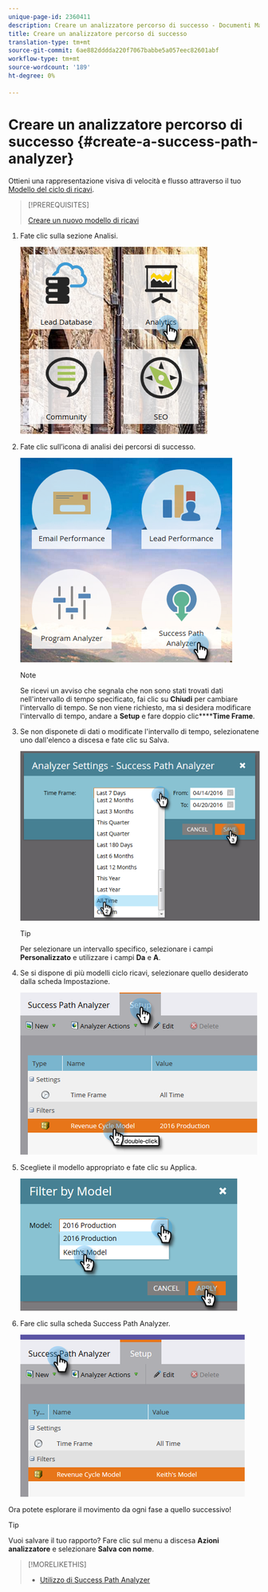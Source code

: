 ```yaml
---
unique-page-id: 2360411
description: Creare un analizzatore percorso di successo - Documenti Marketo - Documentazione prodotto
title: Creare un analizzatore percorso di successo
translation-type: tm+mt
source-git-commit: 6ae882dddda220f7067babbe5a057eec82601abf
workflow-type: tm+mt
source-wordcount: '189'
ht-degree: 0%

---
```



# Creare un analizzatore percorso di successo {#create-a-success-path-analyzer}

Ottieni una rappresentazione visiva di velocità e flusso attraverso il tuo [Modello del ciclo di ricavi](https://docs.marketo.com/display/docs/revenue+cycle+analytics).

>[!PREREQUISITES]
>
>[Creare un nuovo modello di ricavi](create-a-new-revenue-model.md)

1. Fate clic sulla sezione Analisi.

   ![](assets/one.png)

1. Fate clic sull’icona di analisi dei percorsi di successo.

   ![](assets/two.png)

   >[!NOTE]
   >
   >Se ricevi un avviso che segnala che non sono stati trovati dati nell&#39;intervallo di tempo specificato, fai clic su **Chiudi** per cambiare l&#39;intervallo di tempo. Se non viene richiesto, ma si desidera modificare l&#39;intervallo di tempo, andare a **Setup** e fare doppio clic******Time Frame**.

1. Se non disponete di dati o modificate l&#39;intervallo di tempo, selezionatene uno dall&#39;elenco a discesa e fate clic su Salva.

   ![](assets/timeframe.png)

   >[!TIP]
   >
   >Per selezionare un intervallo specifico, selezionare i campi **Personalizzato** e utilizzare i campi **Da** e **A**.

1. Se si dispone di più modelli ciclo ricavi, selezionare quello desiderato dalla scheda Impostazione.

   ![](assets/four.png)

1. Scegliete il modello appropriato e fate clic su Applica.

   ![](assets/five.png)

1. Fare clic sulla scheda Success Path Analyzer.

   ![](assets/success-tab.png)

Ora potete esplorare il movimento da ogni fase a quello successivo!

>[!TIP]
>
>Vuoi salvare il tuo rapporto? Fare clic sul menu a discesa **Azioni analizzatore** e selezionare **Salva con nome**.

>[!MORELIKETHIS]
>
>* [Utilizzo di Success Path Analyzer](using-the-success-path-analyzer.md)

>



